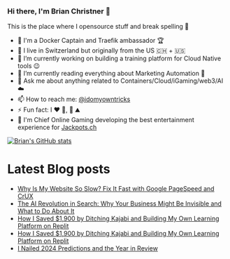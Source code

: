 ### Hi there, I'm Brian Christner 👋
This is the place where I opensource stuff and break spelling :rofl:

- 🐳 I'm a Docker Captain and Traefik ambassador :trophy:
- 📍 I live in Switzerland but originally from the US :switzerland: + :us:
- 🔭 I’m currently working on building a training platform for Cloud Native tools :wink:
- 🌱 I’m currently reading everything about Marketing Automation :book:
- 💬 Ask me about anything related to Containers/Cloud/iGaming/web3/AI :cloud:
- 📫 How to reach me: [@idomyowntricks](https://twitter.com/idomyowntricks)
- ⚡ Fun fact: I :heart: :bicyclist:, :ski: :mountain:
- 🎰 I'm Chief Online Gaming developing the best entertainment experience for [Jackpots.ch](https://www.jackpots.ch)

[![Brian's GitHub stats](https://github-readme-stats.vercel.app/api?username=vegasbrianc&show_icons=true&theme=dark)](https://github.com/anuraghazra/github-readme-stats)


# Latest Blog posts
<!-- BLOG-POST-LIST:START -->
- [Why Is My Website So Slow? Fix It Fast with Google PageSpeed and CrUX](https://brianchristner.io/why-is-my-website-so-slow-fix-it-fast-with-google-pagespeed-and-crux/)
- [The AI Revolution in Search: Why Your Business Might Be Invisible and What to Do About It](https://brianchristner.io/the-ai-revolution-in-search-why-your-business-might-be-invisible-and-what-to-do-about-it/)
- [How I Saved $1,900 by Ditching Kajabi and Building My Own Learning Platform on Replit](https://dev.to/vegasbrianc/how-i-saved-1900-by-ditching-kajabi-and-building-my-own-learning-platform-on-replit-22hk)
- [How I Saved $1,900 by Ditching Kajabi and Building My Own Learning Platform on Replit](https://brianchristner.io/how-i-saved-1-900-by-ditching-kajabi-and-building-my-own-learning-platform-on-replit/)
- [I Nailed 2024 Predictions and the Year in Review](https://brianchristner.io/i-nailed-2024-predictions-and-the-year-in-review/)
<!-- BLOG-POST-LIST:END -->
